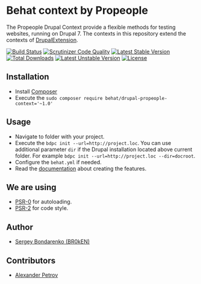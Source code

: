 # Behat context by Propeople

The Propeople Drupal Context provide a flexible methods for testing websites,
running on Drupal 7. The contexts in this repository extend the contexts of
[DrupalExtension](https://github.com/jhedstrom/drupalextension).

[![Build Status](https://scrutinizer-ci.com/g/BR0kEN-/behat-drupal-propeople-context/badges/build.png?b=master)](https://scrutinizer-ci.com/g/BR0kEN-/behat-drupal-propeople-context/build-status/master)
[![Scrutinizer Code Quality](https://scrutinizer-ci.com/g/BR0kEN-/behat-drupal-propeople-context/badges/quality-score.png?b=master)](https://scrutinizer-ci.com/g/BR0kEN-/behat-drupal-propeople-context/?branch=master)
[![Latest Stable Version](https://poser.pugx.org/behat/drupal-propeople-context/v/stable.svg)](https://packagist.org/packages/behat/drupal-propeople-context)
[![Total Downloads](https://poser.pugx.org/behat/drupal-propeople-context/downloads.svg)](https://packagist.org/packages/behat/drupal-propeople-context)
[![Latest Unstable Version](https://poser.pugx.org/behat/drupal-propeople-context/v/unstable.svg)](https://packagist.org/packages/behat/drupal-propeople-context)
[![License](https://poser.pugx.org/behat/drupal-propeople-context/license.svg)](https://packagist.org/packages/behat/drupal-propeople-context)

## Installation

- Install [Composer](https://getcomposer.org/doc/00-intro.md)
- Execute the `sudo composer require behat/drupal-propeople-context='~1.0'`

## Usage

- Navigate to folder with your project.
- Execute the `bdpc init --url=http://project.loc`. You can use additional
  parameter `dir` if the Drupal installation located above current folder.
  For example `bdpc init --url=http://project.loc --dir=docroot`.
- Configure the `behat.yml` if needed.
- Read the [documentation](docs/README.md) about creating the features.

## We are using

- [PSR-0](https://github.com/php-fig/fig-standards/blob/master/accepted/PSR-0.md) for autoloading.
- [PSR-2](https://github.com/php-fig/fig-standards/blob/master/accepted/PSR-2-coding-style-guide.md) for code style.

## Author

- [Sergey Bondarenko (BR0kEN)](https://github.com/BR0kEN-)

## Contributors

- [Alexander Petrov](https://github.com/aapetrov)
